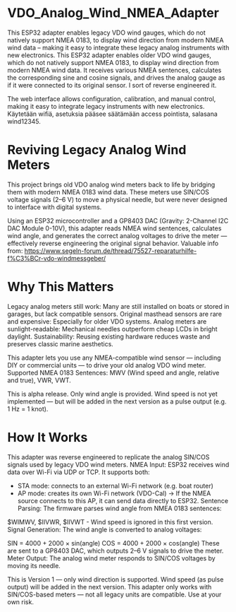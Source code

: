 # VDO_Analog_Wind_NMEA_Adapter

This ESP32 adapter enables legacy VDO wind gauges, which do not natively support NMEA 0183, to display wind direction from modern NMEA wind data – making it easy to integrate these legacy analog instruments with new electronics.
This ESP32 adapter enables older VDO wind gauges, which do not natively support NMEA 0183, to display wind direction from modern NMEA wind data. It receives various NMEA sentences, calculates the corresponding sine and cosine signals, and drives the analog gauge as if it were connected to its original sensor. I sort of reverse engineered it.

The web interface allows configuration, calibration, and manual control, making it easy to integrate legacy instruments with new electronics. Käytetään wifiä, asetuksia pääsee säätämään access pointista, salasana wind12345.
# Reviving Legacy Analog Wind Meters
This project brings old VDO analog wind meters back to life by bridging them with modern NMEA 0183 wind data. These meters use SIN/COS voltage signals (2–6 V) to move a physical needle, but were never designed to interface with digital systems.

Using an ESP32 microcontroller and a GP8403 DAC (Gravity: 2-Channel I2C DAC Module 0-10V), this adapter reads NMEA wind sentences, calculates wind angle, and generates the correct analog voltages to drive the meter — effectively reverse engineering the original signal behavior. Valuable info from: https://www.segeln-forum.de/thread/75527-reparaturhilfe-f%C3%BCr-vdo-windmessgeber/
# Why This Matters
Legacy analog meters still work: Many are still installed on boats or stored in garages, but lack compatible sensors.
Original masthead sensors are rare and expensive: Especially for older VDO systems.
Analog meters are sunlight-readable: Mechanical needles outperform cheap LCDs in bright daylight.
Sustainability: Reusing existing hardware reduces waste and preserves classic marine aesthetics.

This adapter lets you use any NMEA-compatible wind sensor — including DIY or commercial units — to drive your old analog VDO wind meter.
Supported NMEA 0183 Sentences: MWV (Wind speed and angle, relative and true), VWR, VWT.

This is alpha release. Only wind angle is provided. Wind speed is not yet implemented — but will be added in the next version as a pulse output (e.g. 1 Hz = 1 knot).
# How It Works
This adapter was reverse engineered to replicate the analog SIN/COS signals used by legacy VDO wind meters.
NMEA Input: ESP32 receives wind data over Wi-Fi via UDP or TCP. It supports both:
- STA mode: connects to an external Wi-Fi network (e.g. boat router)
- AP mode: creates its own Wi-Fi network (VDO-Cal) → If the NMEA source connects to this AP, it can send data directly to ESP32.
Sentence Parsing: The firmware parses wind angle from NMEA 0183 sentences:

$WIMWV, $IIVWR, $IIVWT - Wind speed is ignored in this first version.
Signal Generation: The wind angle is converted to analog voltages:

SIN = 4000 + 2000 × sin(angle)
COS = 4000 + 2000 × cos(angle)
These are sent to a GP8403 DAC, which outputs 2–6 V signals to drive the meter.
Meter Output: The analog wind meter responds to SIN/COS voltages by moving its needle.

This is Version 1 — only wind direction is supported. Wind speed (as pulse output) will be added in the next version. This adapter only works with SIN/COS-based meters — not all legacy units are compatible. Use at your own risk.